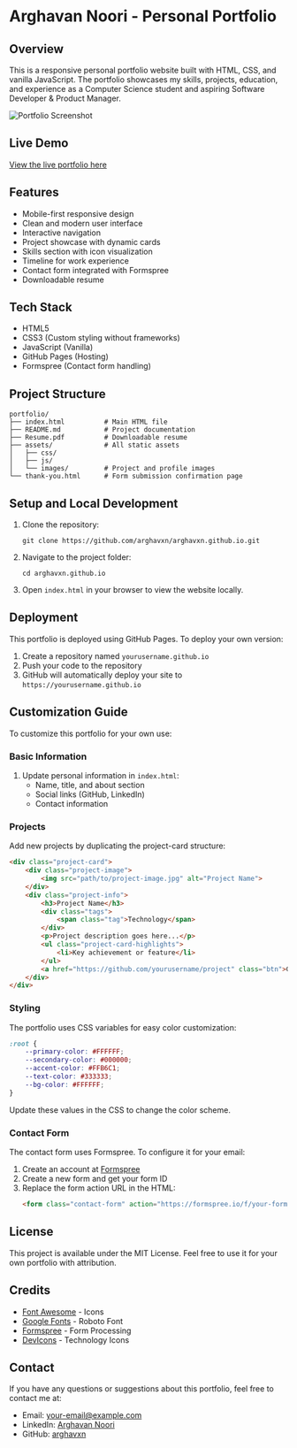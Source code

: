 # Arghavan Noori - Personal Portfolio

## Overview
This is a responsive personal portfolio website built with HTML, CSS, and vanilla JavaScript. The portfolio showcases my skills, projects, education, and experience as a Computer Science student and aspiring Software Developer & Product Manager.

![Portfolio Screenshot](/path/to/screenshot.png)

## Live Demo
[View the live portfolio here](https://arghavxn.github.io/)

## Features
- Mobile-first responsive design
- Clean and modern user interface
- Interactive navigation
- Project showcase with dynamic cards
- Skills section with icon visualization
- Timeline for work experience
- Contact form integrated with Formspree
- Downloadable resume

## Tech Stack
- HTML5
- CSS3 (Custom styling without frameworks)
- JavaScript (Vanilla)
- GitHub Pages (Hosting)
- Formspree (Contact form handling)

## Project Structure
```
portfolio/
├── index.html          # Main HTML file
├── README.md           # Project documentation
├── Resume.pdf          # Downloadable resume
├── assets/             # All static assets
│   ├── css/
│   ├── js/
│   └── images/         # Project and profile images
└── thank-you.html      # Form submission confirmation page
```

## Setup and Local Development
1. Clone the repository:
   ```
   git clone https://github.com/arghavxn/arghavxn.github.io.git
   ```
2. Navigate to the project folder:
   ```
   cd arghavxn.github.io
   ```
3. Open `index.html` in your browser to view the website locally.

## Deployment
This portfolio is deployed using GitHub Pages. To deploy your own version:

1. Create a repository named `yourusername.github.io`
2. Push your code to the repository
3. GitHub will automatically deploy your site to `https://yourusername.github.io`

## Customization Guide
To customize this portfolio for your own use:

### Basic Information
1. Update personal information in `index.html`:
   - Name, title, and about section
   - Social links (GitHub, LinkedIn)
   - Contact information

### Projects
Add new projects by duplicating the project-card structure:
```html
<div class="project-card">
    <div class="project-image">
        <img src="path/to/project-image.jpg" alt="Project Name">
    </div>
    <div class="project-info">
        <h3>Project Name</h3>
        <div class="tags">
            <span class="tag">Technology</span>
        </div>
        <p>Project description goes here...</p>
        <ul class="project-card-highlights">
            <li>Key achievement or feature</li>
        </ul>
        <a href="https://github.com/yourusername/project" class="btn">GitHub</a>
    </div>
</div>
```

### Styling
The portfolio uses CSS variables for easy color customization:
```css
:root {
    --primary-color: #FFFFFF;
    --secondary-color: #000000;
    --accent-color: #FFB6C1;
    --text-color: #333333;
    --bg-color: #FFFFFF;
}
```
Update these values in the CSS to change the color scheme.

### Contact Form
The contact form uses Formspree. To configure it for your email:
1. Create an account at [Formspree](https://formspree.io/)
2. Create a new form and get your form ID
3. Replace the form action URL in the HTML:
   ```html
   <form class="contact-form" action="https://formspree.io/f/your-form-id" method="POST">
   ```

## License
This project is available under the MIT License. Feel free to use it for your own portfolio with attribution.

## Credits
- [Font Awesome](https://fontawesome.com/) - Icons
- [Google Fonts](https://fonts.google.com/) - Roboto Font
- [Formspree](https://formspree.io/) - Form Processing
- [DevIcons](https://github.com/devicons/devicon/) - Technology Icons

## Contact
If you have any questions or suggestions about this portfolio, feel free to contact me at:
- Email: your-email@example.com
- LinkedIn: [Arghavan Noori](https://www.linkedin.com/in/arghavan-noori/)
- GitHub: [arghavxn](https://github.com/arghavxn)
